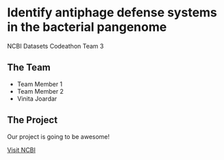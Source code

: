 # Identify antiphage defense systems in the bacterial pangenome
NCBI Datasets Codeathon Team 3

## The Team
- Team Member 1
- Team Member 2
- Vinita Joardar

## The Project

Our project is going to be awesome!

[Visit NCBI](https://www.ncbi.nlm.nih.gov)
